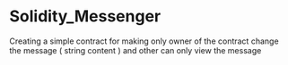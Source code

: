 # Solidity_Messenger
Creating a simple contract for making only owner of the contract change the message ( string content ) and other can only view the message 
